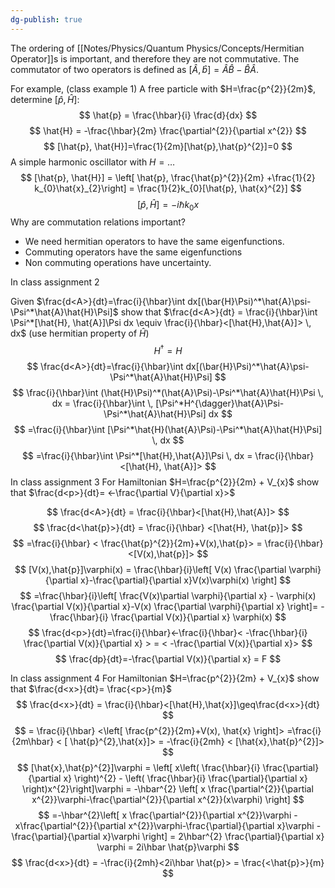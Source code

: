 ```yaml
---
dg-publish: true
---
```

The ordering of [[Notes/Physics/Quantum Physics/Concepts/Hermitian Operator]]s is important, and therefore they are not commutative. The commutator of two operators is defined as $[\hat{A},\hat{b}] = \hat{A}\hat{B}-\hat{B}\hat{A}$. 

For example, (class example 1)
A free particle with $H=\frac{p^{2}}{2m}$, determine $[\hat{p}, \hat{H}]$:
$$
\hat{p} = \frac{\hbar}{i} \frac{d}{dx}
$$
$$
\hat{H} = -\frac{\hbar}{2m} \frac{\partial^{2}}{\partial x^{2}}
$$
$$
[\hat{p}, \hat{H}]=\frac{1}{2m}[\hat{p},\hat{p}^{2}]=0
$$
A simple harmonic oscillator with $H=\dots$
$$
[\hat{p}, \hat{H}] = \left[ \hat{p}, \frac{\hat{p}^{2}}{2m} +\frac{1}{2} k_{0}\hat{x}_{2}\right]  = \frac{1}{2}k_{0}[\hat{p}, \hat{x}^{2}]
$$
$$
[\hat{p}, \hat{H}] = -i\hbar k_{0}x
$$
Why are commutation relations important? 
- We need hermitian operators to have the same eigenfunctions.
- Commuting operators have the same eigenfunctions
- Non commuting operations have uncertainty. 


In class assignment 2

Given $\frac{d<A>}{dt}=\frac{i}{\hbar}\int dx[(\bar{H}\Psi)^*\hat{A}\psi-\Psi^*\hat{A}\hat{H}\Psi]$ show that $\frac{d<A>}{dt} = \frac{i}{\hbar}\int \Psi^*[\hat{H}, \hat{A}]\Psi dx \equiv \frac{i}{\hbar}<[\hat{H},\hat{A}]> \, dx$
(use hermitian property of $\hat{H}$)
$$
H^{\dagger}=H
$$
$$
\frac{d<A>}{dt}=\frac{i}{\hbar}\int dx[(\bar{H}\Psi)^*\hat{A}\psi-\Psi^*\hat{A}\hat{H}\Psi]
$$
$$
 \frac{i}{\hbar}\int (\hat{H}\Psi)^*(\hat{A}\Psi)-\Psi^*\hat{A}\hat{H}\Psi \, dx = \frac{i}{\hbar}\int  \,  [\Psi^*H^{\dagger}\hat{A}\Psi-\Psi^*\hat{A}\hat{H}\Psi] dx
$$
$$
	=\frac{i}{\hbar}\int [\Psi^*\hat{H}(\hat{A}\Psi)-\Psi^*\hat{A}\hat{H}\Psi] \, dx 
$$
$$
=\frac{i}{\hbar}\int \Psi^*[\hat{H},\hat{A}]\Psi \, dx = \frac{i}{\hbar} <[\hat{H}, \hat{A}]>
$$
In class assignment 3
For Hamiltonian $H=\frac{p^{2}}{2m} + V_{x}$ show that $\frac{d<p>}{dt}= <-\frac{\partial V}{\partial x}>$

$$
\frac{d<A>}{dt} = \frac{i}{\hbar}<[\hat{H},\hat{A}]>
$$
$$
\frac{d<\hat{p}>}{dt} = \frac{i}{\hbar} <[\hat{H}, \hat{p}]>
$$
$$
=\frac{i}{\hbar} < \frac{\hat{p}^{2}}{2m}+V(x),\hat{p}> = \frac{i}{\hbar}<[V(x),\hat{p}]>
$$
$$
[V(x),\hat{p}]\varphi(x) = \frac{\hbar}{i}\left[ V(x) \frac{\partial \varphi}{\partial x}-\frac{\partial}{\partial x}V(x)\varphi(x)
\right]
$$
$$
=\frac{\hbar}{i}\left[ \frac{V(x)\partial \varphi}{\partial x} - \varphi(x) \frac{\partial V(x)}{\partial x}-V(x) \frac{\partial \varphi}{\partial x} \right]= -\frac{\hbar}{i} \frac{\partial V(x)}{\partial x} \varphi(x)
$$
$$
\frac{d<p>}{dt}=\frac{i}{\hbar}<-\frac{i}{\hbar}< -\frac{\hbar}{i} \frac{\partial V(x)}{\partial x} > = < -\frac{\partial V(x)}{\partial x}>
$$
$$
\frac{dp}{dt}=-\frac{\partial V(x)}{\partial x} = F
$$



In class assignment 4
For Hamiltonian $H=\frac{p^{2}}{2m} + V_{x}$ show that $\frac{d<x>}{dt}= \frac{<p>}{m}$
$$
\frac{d<x>}{dt} = \frac{i}{\hbar}<[\hat{H},\hat{x}]\geq\frac{d<x>}{dt} 
$$
$$
= \frac{i}{\hbar} <\left[  \frac{p^{2}}{2m}+V(x), \hat{x} \right]> =\frac{i}{2m\hbar} < [ \hat{p}^{2},\hat{x}]> = -\frac{i}{2mh} < [\hat{x},\hat{p}^{2}]>  
$$
$$
[\hat{x},\hat{p}^{2}]\varphi = \left[ x\left( \frac{\hbar}{i} \frac{\partial}{\partial x} \right)^{2} - \left( \frac{\hbar}{i} \frac{\partial}{\partial x} \right)x^{2}\right]\varphi = -\hbar^{2} \left[ x \frac{\partial^{2}}{\partial x^{2}}\varphi-\frac{\partial^{2}}{\partial x^{2}}(x\varphi) \right]
$$
$$
=-\hbar^{2}\left[ x \frac{\partial^{2}}{\partial x^{2}}\varphi - x\frac{\partial^{2}}{\partial x^{2}}\varphi-\frac{\partial}{\partial x}\varphi - \frac{\partial}{\partial x}\varphi \right] = 2\hbar^{2} \frac{\partial}{\partial x} \varphi = 2i\hbar \hat{p}\varphi
$$
$$
\frac{d<x>}{dt} = -\frac{i}{2mh}<2i\hbar \hat{p}> = \frac{<\hat{p}>}{m}
$$
